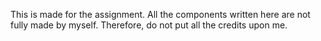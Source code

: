 This is made for the assignment. All the components written here are not fully made by myself. Therefore, do not put all the credits upon me. 